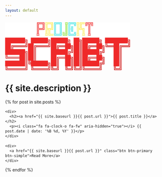 ```yaml
---
layout: default
---
```

<div id="scribtLogo">
    <img alt="ScriBt" src="https://github.com/ScriBt/images/raw/master/ScriBtLogo.png" height="155" width="407" title="ScriBt">
    <h1>{{ site.description }}</h1>
</div>

<div class="container">
  {% for post in site.posts %}
  <div>

    <div>
      <h2><a href="{{ site.baseurl }}{{ post.url }}">{{ post.title }}</a></h2>
      <p><i class="fa fa-clock-o fa-fw" aria-hidden="true"></i> {{ post.date | date: '%B %d, %Y' }}</p>
    </div>

    <div>
      <a href="{{ site.baseurl }}{{ post.url }}" class="btn btn-primary btn-simple">Read More</a>
    </div>

  </div>
  {% endfor %}
</div>
